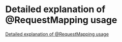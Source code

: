 # Detailed explanation of @RequestMapping usage
[Detailed explanation of @RequestMapping usage](https://aiwithcloud.com/2022/09/15/detailed_explanation_of_requestmapping_usage/)